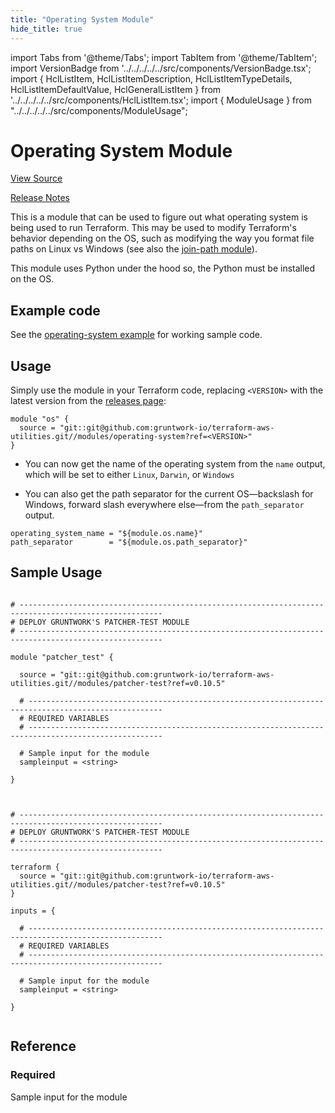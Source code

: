 ```yaml
---
title: "Operating System Module"
hide_title: true
---
```


import Tabs from '@theme/Tabs';
import TabItem from '@theme/TabItem';
import VersionBadge from '../../../../../src/components/VersionBadge.tsx';
import { HclListItem, HclListItemDescription, HclListItemTypeDetails, HclListItemDefaultValue, HclGeneralListItem } from '../../../../../src/components/HclListItem.tsx';
import { ModuleUsage } from "../../../../../src/components/ModuleUsage";

<VersionBadge repoTitle="Terraform Utility Modules" version="0.10.5" lastModifiedVersion="0.10.4"/>

# Operating System Module

<a href="https://github.com/gruntwork-io/terraform-aws-utilities/tree/v0.10.5/modules/patcher-test" className="link-button" title="View the source code for this module in GitHub.">View Source</a>

<a href="https://github.com/gruntwork-io/terraform-aws-utilities/releases/tag/v0.10.4" className="link-button" title="Release notes for only versions which impacted this module.">Release Notes</a>

This is a module that can be used to figure out what operating system is being used to run Terraform. This may be used
to modify Terraform's behavior depending on the OS, such as modifying the way you format file paths on Linux vs
Windows (see also the [join-path module](https://github.com/gruntwork-io/terraform-aws-utilities/tree/v0.10.5/modules/join-path)).

This module uses Python under the hood so, the Python must be installed on the OS.

## Example code

See the [operating-system example](https://github.com/gruntwork-io/terraform-aws-utilities/tree/v0.10.5/examples/operating-system) for working sample code.

## Usage

Simply use the module in your Terraform code, replacing `<VERSION>` with the latest version from the [releases
page](https://github.com/gruntwork-io/terraform-aws-utilities/releases):

```hcl
module "os" {
  source = "git::git@github.com:gruntwork-io/terraform-aws-utilities.git//modules/operating-system?ref=<VERSION>"
}
```

*   You can now get the name of the operating system from the `name` output, which will be set to either `Linux`,
    `Darwin`, or `Windows`

*   You can also get the path separator for the current OS—backslash for Windows, forward slash everywhere else—from the
    `path_separator` output.

```hcl
operating_system_name = "${module.os.name}"
path_separator        = "${module.os.path_separator}"
```

## Sample Usage

<Tabs>
<TabItem value="terraform" label="Terraform" default>

```hcl title="main.tf"

# ------------------------------------------------------------------------------------------------------
# DEPLOY GRUNTWORK'S PATCHER-TEST MODULE
# ------------------------------------------------------------------------------------------------------

module "patcher_test" {

  source = "git::git@github.com:gruntwork-io/terraform-aws-utilities.git//modules/patcher-test?ref=v0.10.5"

  # ----------------------------------------------------------------------------------------------------
  # REQUIRED VARIABLES
  # ----------------------------------------------------------------------------------------------------

  # Sample input for the module
  sampleinput = <string>

}


```

</TabItem>
<TabItem value="terragrunt" label="Terragrunt" default>

```hcl title="terragrunt.hcl"

# ------------------------------------------------------------------------------------------------------
# DEPLOY GRUNTWORK'S PATCHER-TEST MODULE
# ------------------------------------------------------------------------------------------------------

terraform {
  source = "git::git@github.com:gruntwork-io/terraform-aws-utilities.git//modules/patcher-test?ref=v0.10.5"
}

inputs = {

  # ----------------------------------------------------------------------------------------------------
  # REQUIRED VARIABLES
  # ----------------------------------------------------------------------------------------------------

  # Sample input for the module
  sampleinput = <string>

}


```

</TabItem>
</Tabs>




## Reference

<Tabs>
<TabItem value="inputs" label="Inputs" default>

### Required

<HclListItem name="sampleinput" requirement="required" type="string">
<HclListItemDescription>

Sample input for the module

</HclListItemDescription>
</HclListItem>

</TabItem>
<TabItem value="outputs" label="Outputs">

<HclListItem name="name">
</HclListItem>

<HclListItem name="path_separator">
</HclListItem>

<HclListItem name="sampleinput">
</HclListItem>

</TabItem>
</Tabs>

<!-- ##DOCS-SOURCER-START
{
  "originalSources": [
    "https://github.com/gruntwork-io/terraform-aws-utilities/tree/v0.10.5/modules/patcher-test/readme.md",
    "https://github.com/gruntwork-io/terraform-aws-utilities/tree/v0.10.5/modules/patcher-test/variables.tf",
    "https://github.com/gruntwork-io/terraform-aws-utilities/tree/v0.10.5/modules/patcher-test/outputs.tf"
  ],
  "sourcePlugin": "module-catalog-api",
  "hash": "9a0534465890054082bff371442eb814"
}
##DOCS-SOURCER-END -->
